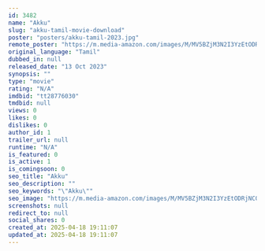 ```yaml
---
id: 3482
name: "Akku"
slug: "akku-tamil-movie-download"
poster: "posters/akku-tamil-2023.jpg"
remote_poster: "https://m.media-amazon.com/images/M/MV5BZjM3N2I3YzEtODRjNC00ZDJkLWJlMmEtZmYyYWExODhmM2I5XkEyXkFqcGdeQXVyMTA4MzQ4NzMw._V1_SX300.jpg"
original_language: "Tamil"
dubbed_in: null
released_date: "13 Oct 2023"
synopsis: ""
type: "movie"
rating: "N/A"
imdbid: "tt28776030"
tmdbid: null
views: 0
likes: 0
dislikes: 0
author_id: 1
trailer_url: null
runtime: "N/A"
is_featured: 0
is_active: 1
is_comingsoon: 0
seo_title: "Akku"
seo_description: ""
seo_keywords: "\"Akku\""
seo_image: "https://m.media-amazon.com/images/M/MV5BZjM3N2I3YzEtODRjNC00ZDJkLWJlMmEtZmYyYWExODhmM2I5XkEyXkFqcGdeQXVyMTA4MzQ4NzMw._V1_SX300.jpg"
screenshots: null
redirect_to: null
social_shares: 0
created_at: 2025-04-18 19:11:07
updated_at: 2025-04-18 19:11:07
---
```


